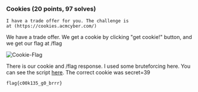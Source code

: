 ### Cookies (20 points, 97 solves)

	I have a trade offer for you. The challenge is at (https://cookies.acmcyber.com/)

We have a trade offer. We get a cookie by clicking "get cookie!" button, and we get our flag at /flag

![Cookie-Flag](https://s2.loli.net/2023/03/11/LGbDQ6AKYplyuCw.png)

There is our cookie and /flag response. I used some bruteforcing here. You can see the script [here](script.py). The correct cookie was secret=39

	flag{c00k135_g0_brrr}